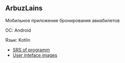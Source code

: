 ## **ArbuzLains**

Мобильное приложение бронирования авиабилетов

ОС: Android

Язык: Kotlin

- [SRS of programm](SRS.md/)
- [User inteface images](mocaps/)
